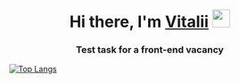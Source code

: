 <h1 align="center">Hi there, I'm <a href="https://t.me/ITalik_gr" target="_blank">Vitalii</a> 
<img src="https://github.com/blackcater/blackcater/raw/main/images/Hi.gif" height="32"/></h1>
<h3 align="center">Test task for a front-end vacancy</h3>

[![Top Langs](https://github-readme-stats.vercel.app/api/top-langs/?username=anuraghazra)](https://github.com/ITalik-gr/Furniture-test-)
